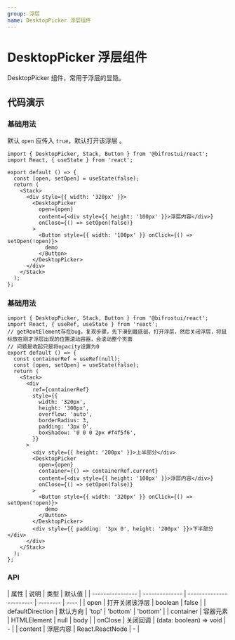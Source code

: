 ```yaml
---
group: 浮层
name: DesktopPicker 浮层组件
---
```


# DesktopPicker 浮层组件

DesktopPicker 组件，常用于浮层的显隐。

## 代码演示

### 基础用法

默认 `open` 应传入 `true`，默认打开该浮层 。

```tsx
import { DesktopPicker, Stack, Button } from '@bifrostui/react';
import React, { useState } from 'react';

export default () => {
  const [open, setOpen] = useState(false);
  return (
    <Stack>
      <div style={{ width: '320px' }}>
        <DesktopPicker
          open={open}
          content={<div style={{ height: '100px' }}>浮层内容</div>}
          onClose={() => setOpen(false)}
        >
          <Button style={{ width: '100px' }} onClick={() => setOpen(!open)}>
            demo
          </Button>
        </DesktopPicker>
      </div>
    </Stack>
  );
};
```

### 基础用法

```tsx
import { DesktopPicker, Stack, Button } from '@bifrostui/react';
import React, { useRef, useState } from 'react';
// getRootElement存在bug，复现步骤，先下滑到最底部，打开浮层，然后关闭浮层，将鼠标放在刚才浮层出现的位置滚动容器，会滚动整个页面
// 问题是收起只是将opacity设置为0
export default () => {
  const containerRef = useRef(null);
  const [open, setOpen] = useState(false);
  return (
    <Stack>
      <div
        ref={containerRef}
        style={{
          width: '320px',
          height: '300px',
          overflow: 'auto',
          borderRadius: 3,
          padding: '3px 0',
          boxShadow: '0 0 0 2px #f4f5f6',
        }}
      >
        <div style={{ height: '200px' }}>上半部分</div>
        <DesktopPicker
          open={open}
          container={() => containerRef.current}
          content={<div style={{ height: '100px' }}>浮层内容</div>}
          onClose={() => setOpen(false)}
        >
          <Button style={{ width: '320px' }} onClick={() => setOpen(!open)}>
            demo
          </Button>
        </DesktopPicker>
        <div style={{ padding: '3px 0', height: '200px' }}>下半部分</div>
      </div>
    </Stack>
  );
};
```

### API

| 属性             | 说明           | 类型                    | 默认值   |
| ---------------- | -------------- | ----------------------- | -------- | ---- |
| open             | 打开关闭该浮层 | boolean                 | false    |
| defaultDirection | 默认方向       | 'top' \| 'bottom'       | 'bottom' |
| container        | 容器元素       | HTMLElement             | null     | body |
| onClose          | 关闭回调       | (data: boolean) => void | -        |
| content          | 浮层内容       | React.ReactNode         | -        |
